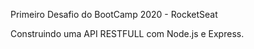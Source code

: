 Primeiro Desafio do BootCamp 2020 - RocketSeat

Construindo uma API RESTFULL com Node.js e Express.
